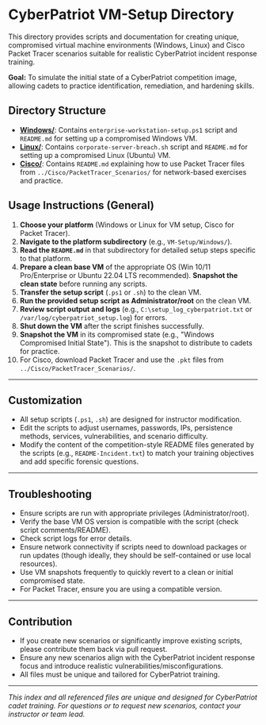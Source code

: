 # CyberPatriot VM-Setup Directory

This directory provides scripts and documentation for creating unique, compromised virtual machine environments (Windows, Linux) and Cisco Packet Tracer scenarios suitable for realistic CyberPatriot incident response training.

**Goal:** To simulate the initial state of a CyberPatriot competition image, allowing cadets to practice identification, remediation, and hardening skills.

## Directory Structure

-   [**Windows/**](Windows/README.md): Contains `enterprise-workstation-setup.ps1` script and `README.md` for setting up a compromised Windows VM.
-   [**Linux/**](Linux/README.md): Contains `corporate-server-breach.sh` script and `README.md` for setting up a compromised Linux (Ubuntu) VM.
-   [**Cisco/**](Cisco/README.md): Contains `README.md` explaining how to use Packet Tracer files from `../Cisco/PacketTracer_Scenarios/` for network-based exercises and practice.

## Usage Instructions (General)

1.  **Choose your platform** (Windows or Linux for VM setup, Cisco for Packet Tracer).
2.  **Navigate to the platform subdirectory** (e.g., `VM-Setup/Windows/`).
3.  **Read the `README.md`** in that subdirectory for detailed setup steps specific to that platform.
4.  **Prepare a clean base VM** of the appropriate OS (Win 10/11 Pro/Enterprise or Ubuntu 22.04 LTS recommended). **Snapshot the clean state** before running any scripts.
5.  **Transfer the setup script** (`.ps1` or `.sh`) to the clean VM.
6.  **Run the provided setup script** **as Administrator/root** on the clean VM.
7.  **Review script output and logs** (e.g., `C:\setup_log_cyberpatriot.txt` or `/var/log/cyberpatriot_setup.log`) for errors.
8.  **Shut down the VM** after the script finishes successfully.
9.  **Snapshot the VM** in its compromised state (e.g., "Windows Compromised Initial State"). This is the snapshot to distribute to cadets for practice.
10. For Cisco, download Packet Tracer and use the `.pkt` files from `../Cisco/PacketTracer_Scenarios/`.

---

## Customization

-   All setup scripts (`.ps1`, `.sh`) are designed for instructor modification.
-   Edit the scripts to adjust usernames, passwords, IPs, persistence methods, services, vulnerabilities, and scenario difficulty.
-   Modify the content of the competition-style README files generated by the scripts (e.g., `README-Incident.txt`) to match your training objectives and add specific forensic questions.

---

## Troubleshooting

-   Ensure scripts are run with appropriate privileges (Administrator/root).
-   Verify the base VM OS version is compatible with the script (check script comments/README).
-   Check script logs for error details.
-   Ensure network connectivity if scripts need to download packages or run updates (though ideally, they should be self-contained or use local resources).
-   Use VM snapshots frequently to quickly revert to a clean or initial compromised state.
-   For Packet Tracer, ensure you are using a compatible version.

---

## Contribution

-   If you create new scenarios or significantly improve existing scripts, please contribute them back via pull request.
-   Ensure any new scenarios align with the CyberPatriot incident response focus and introduce realistic vulnerabilities/misconfigurations.
-   All files must be unique and tailored for CyberPatriot training.

---

*This index and all referenced files are unique and designed for CyberPatriot cadet training. For questions or to request new scenarios, contact your instructor or team lead.*
